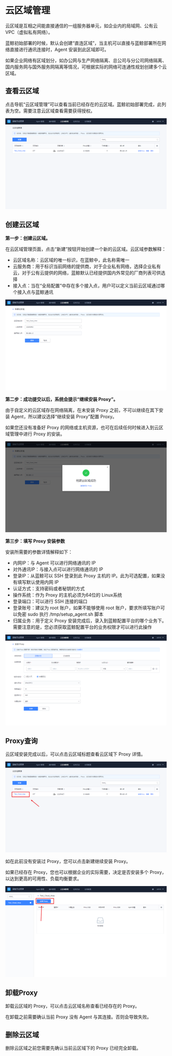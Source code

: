 # 云区域管理

云区域是互相之间能直接通信的一组服务器单元，如企业内的局域网、公有云 VPC（虚拟私有网络）。

蓝鲸初始部署的时候，默认会创建“直连区域”，当主机可以直接与蓝鲸部署所在网络直接进行通讯连接时，Agent 安装到此区域即可。

如果企业网络有区域划分，如办公网与生产网络隔离、总公司与分公司网络隔离、国内服务网与国外服务网隔离等情况，可根据实际的网络可连通性规划创建多个云区域。

## 查看云区域

点击导航“云区域管理”可以查看当前已经存在的云区域。蓝鲸初始部署完成，此列表为空。需要注意云区域查看需要获得授权。

![-w2020](media/20200604101308.png)

## 创建云区域

**第一步：创建云区域。**

在云区域管理页面，点击“新建”按钮开始创建一个新的云区域。云区域参数解释：

- 云区域名称：云区域的唯一标识，在蓝鲸中，此名称需唯一
- 云服务商：用于标识当前网络的提供商，对于企业私有网络，选择企业私有云，对于公有云提供的网络，蓝鲸默认已经提供国内外常见的厂商列表可供选择
- 接入点：当在“全局配置”中存在多个接入点，用户可以定义当前云区域通过哪个接入点与蓝鲸通讯

![-w2020](media/20200604100613.png)

**第二步：成功提交以后，系统会提示“继续安装 Proxy”。**

由于自定义的云区域存在网络隔离，在未安装 Proxy 之前，不可以继续在其下安装 Agent，所以建议选择“继续安装 Proxy”配置 Proxy。

如果您还没有准备好 Proxy 的网络或主机资源，也可在后续任何时候进入到云区域管理中进行 Proxy 的安装。

![-w2020](media/20200604100832.png)

**第三步：填写 Proxy 安装参数**

安装所需要的参数详情解释如下：

- 内网IP：与 Agent 可以进行网络通讯的 IP
- 对外通讯IP：与接入点可以进行网络通讯的 IP
- 登录IP：从蓝鲸可以 SSH 登录到此 Proxy 主机的 IP。此为可选配置，如果没有填写默认使用内网 IP
- 认证方式：支持密码或者秘钥的方式
- 操作系统：作为 Proxy 的主机必须为64位的 Linux系统
- 登录端口：可以进行 SSH 连接的端口
- 登录账号：建议为 root 账户，如果不能够使用 root 账户，要求所填写账户可以免密 sudo 执行 /tmp/setup_agent.sh 脚本
- 归属业务：用于定义 Proxy 安装完成后，录入到蓝鲸配置平台的哪个业务下。需要注意的是，您必须获取蓝鲸配置平台的业务权限才可以进行此操作

![-w2020](media/20200604100902.png)

## Proxy查询

云区域安装完成以后，可以点击云区域标题查看云区域下 Proxy 详情。

![-w2020](media/20200604104408.png)

如在此前没有安装过 Proxy，您可以点击新建继续安装 Proxy。

如果已经存在 Proxy，您也可以根据企业的实际需要，决定是否安装多个 Proxy，以达到更高的可用性、负载均衡要求。

![-w2020](media/20200604104513.png)

## 卸载Proxy

卸载云区域的 Proxy，可以点击云区域名称查看已经存在的 Proxy。

在卸载之前需要确认当前 Proxy 没有 Agent 与其连接。否则会导致失败。

## 删除云区域

删除云区域之前您需要先确认当前云区域下的 Proxy 已经完全卸载。
